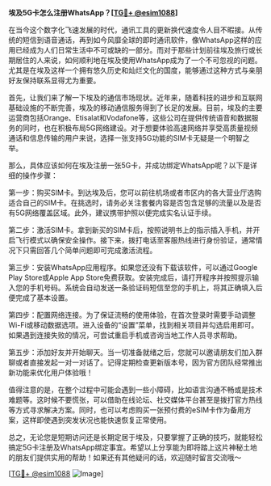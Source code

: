 **埃及5G卡怎么注册WhatsApp？[[TG💪+ @esim1088](https://t.me/s/esim1088)]**

在当今这个数字化飞速发展的时代，通讯工具的更新换代速度令人目不暇接。从传统的短信到语音通话，再到如今风靡全球的即时通讯软件，像WhatsApp这样的应用已经成为人们日常生活中不可或缺的一部分。而对于那些计划前往埃及旅行或长期居住的人来说，如何顺利地在埃及使用WhatsApp成为了一个不可忽视的问题。尤其是在埃及这样一个拥有悠久历史和灿烂文化的国度，能够通过这种方式与亲朋好友保持联系显得尤为重要。

首先，让我们来了解一下埃及的通信市场现状。近年来，随着科技的进步和互联网基础设施的不断完善，埃及的移动通信服务得到了长足的发展。目前，埃及的主要运营商包括Orange、Etisalat和Vodafone等，这些公司在提供传统语音和数据服务的同时，也在积极布局5G网络建设。对于想要体验高速网络并享受高质量视频通话和信息传输的用户来说，选择一张支持5G功能的SIM卡无疑是一个明智之举。

那么，具体应该如何在埃及注册一张5G卡，并成功绑定WhatsApp呢？以下是详细的操作步骤：

第一步：购买SIM卡。到达埃及后，您可以前往机场或者市区内的各大营业厅选购适合自己的SIM卡。在挑选时，请务必关注套餐内容是否包含足够的流量以及是否有5G网络覆盖区域。此外，建议携带护照以便完成实名认证手续。

第二步：激活SIM卡。拿到新买的SIM卡后，按照说明书上的指示插入手机，并开启飞行模式以确保安全操作。接下来，拨打电话至客服热线进行身份验证，通常情况下只需回答几个简单问题即可完成激活流程。

第三步：安装WhatsApp应用程序。如果您还没有下载该软件，可以通过Google Play Store或Apple App Store免费获取。安装完成后，请打开程序并按照提示输入您的手机号码。系统会自动发送一条验证码短信至您的手机上，将其正确填入后便完成了基本设置。

第四步：配置网络连接。为了保证流畅的使用体验，在首次登录时需要手动调整Wi-Fi或移动数据选项。进入设备的“设置”菜单，找到相关项目并勾选启用即可。如果遇到连接失败的情况，可尝试重启手机或咨询当地工作人员寻求帮助。

第五步：添加好友并开始聊天。当一切准备就绪之后，您就可以邀请朋友们加入群聊或者直接发起一对一对话了。记得定期检查更新版本号，因为官方团队经常推出新功能来优化用户体验哦！

值得注意的是，在整个过程中可能会遇到一些小障碍，比如语言沟通不畅或是技术难题等。这时候不要慌张，可以借助在线论坛、社交媒体平台甚至是拨打官方热线等方式寻求解决方案。同时，也可以考虑购买一张预付费的eSIM卡作为备用方案，这样即使遇到突发状况也能快速恢复正常使用。

总之，无论您是短期访问还是长期定居于埃及，只要掌握了正确的技巧，就能轻松搞定5G卡注册及WhatsApp绑定事宜。希望以上分享能为即将踏上这片神秘土地的朋友们提供实用的帮助！如果还有其他疑问的话，欢迎随时留言交流哦～

[[TG💪+ @esim1088](https://t.me/s/esim1088) ![Image](https://i.postimg.cc/4NQfJmqS/Snipaste-2025-05-13-00-14-12.png)]
